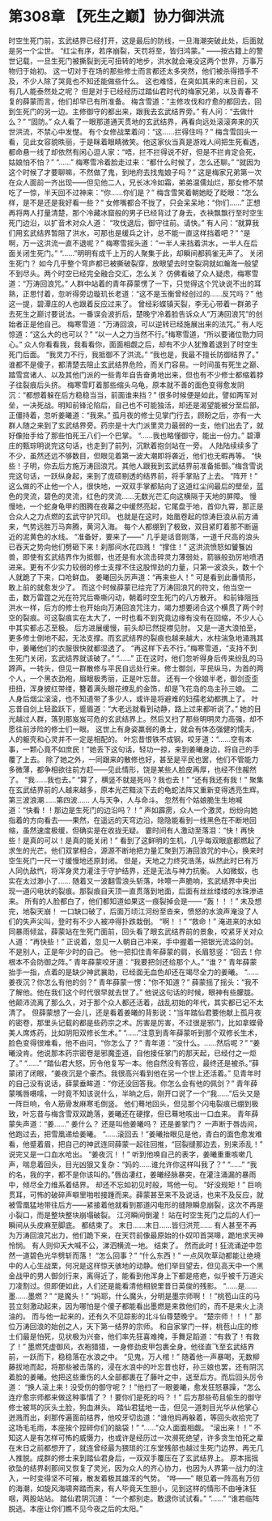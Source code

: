 # 第308章 【死生之巅】协力御洪流
时空生死门前，玄武结界已经打开，这是最后的防线，一旦海潮突破此处，后面就是另一个尘世。
“红尘有序，若序崩裂，天罚将至，皆归鸿蒙。”
——按古籍上的警世记载，一旦生死门被撕裂到无可扭转的地步，洪水就会淹没这两个世界，万事万物归于始初。
这一切对于在场的那些修士而言都还太多突然，他们被杀得措手不及，不少人除了哭竟也不知还能做些什么。
这也难怪，在突如其来的末日前，又有几人能泰然处之呢？
但是对于已经经历过踏仙君时代的梅家兄弟，以及青春不复的薛蒙而言，他们却早已有所准备。
梅含雪道：“主修攻伐和疗愈的都回去，回到生死门的另一边。主修御守的都出来，跟我去玄武结界旁。”
有人问：“去做什么？”
“固防。”
众人看了一眼那道通天贯地的玄武结界，再看向远处滚滚奔来的灭世洪流，不禁心中发憷。
有个女修战栗着问：“这……拦得住吗？”
梅含雪回头一看，见此女容貌昳丽，于是眯着眼睛微笑。他这家伙当真是游戏人间把生死看透，都命悬一线了却依然有闲心逗人家：“唔，拦不拦得说不好，但是不拦肯定会死，姑娘怕不怕？”
“……”
梅寒雪冷着脸走过来：“都什么时候了，怎么还聊。”
“就因为这个时候了才要聊嘛，不然做了鬼，到地府去找鬼娘子吗？”
这是梅家兄弟第一次在众人面前一齐出现——但见他二人，兄长冰冷如霜，弟弟温儒灿烂，那女修不禁吃了一惊，半天回不过神来：“你……你们是？”
梅含雪笑着朝她眨了眨眼：“怎么样，是不是还是我好看一些？”
女修嘴都合不拢了，只会呆呆地：“你们……”
正想再将两人打量清楚，那个冷藏冰窟般的男子已经背过了身去，衣袂飘飘行至时空生死门边沿，以扩音术对众人道：
“攻伐退后，御守往前。请快。”
有人问：“就算我们用玄武结界暂阻了洪水，可那也是缓兵之计，总不能一直这样挡着吧？”
“是啊，万一这洪流一直不退呢？”
梅寒雪摇头道：“一半人来挡着洪水，一半人在后面关闭生死门。”
“……”明明有成千上万的人聚集于此，却瞬间都鸦雀无声了。
关闭生死门？
如今几乎整个穹庐都已被撕破裂穿，放眼望去时空裂洞就如瀚海一般望不到尽头。两个时空已经完全融合交汇，怎么关？
仿佛看破了众人疑虑，梅寒雪道：“万涛回浪咒。”
人群中站着的青年薛蒙愣了一下，只觉得这个咒诀说不出的耳熟，正思忖着，忽听得旁边璇玑长老道：“这不是玉衡曾经创过的……反咒吗？”
他这一提，碧潭庄的人也跟着反应过来了。
曾经彩蝶镇天裂，李无心带着一群弟子去死生之巅讨要说法。一番误会波折后，楚晚宁冷着脸告诉众人“万涛回浪咒”的创始者正是他自己。
梅寒雪道：“万涛回浪，可以逆转已经施展出来的法咒。”
有人吃惊道：“这么大的也可以？”
“以一人之力当然不行。”梅寒雪道，“所以要诸位勠力同心。”
众人你看看我，我看看你，面面相觑之后，却有不少人犹豫着退到了时空生死门后面。
“我灵力不行，我抵御不了洪流。”
“我也是，我最不擅长防御结界了。”
谁都不是傻子，都清楚去阻止玄武结界危险，而关门容易。一时间虽有死生之巅、踏雪宫诸人、以及其他门派的一些青年自告奋勇地出来，但也有不少修士都缩着脖子往裂痕后头挤。
梅寒雪盯着那些缩头乌龟，原本就不善的面色变得愈发阴沉：“都想着躲在后方稳稳当当，前面谁来挡？”
很多时候便是如此，譬如两军对垒，一决死战。明知前锋沦陷后，自己也不可能独活，却还是渴望能被分至后部。
正僵持着，忽听姜曦道：“我来。”
孤月夜的修士见掌门行去，顾盼之后，亦有一大群人随之来到了玄武结界旁。药宗是十大门派里灵力最弱的一支，他们出去了，就好像抬手给了那些怕死王八们一个巴掌。
“……我也略懂御守，能出一份力。”
碧潭庄的甄琮明说完这句话，也走到了前列，沉默着抱剑站在一旁。
人陆陆续续多了不少，虽然还远不够数目，但眼见着第一波大潮即将袭近，他们也无暇再等。
“快些！子明，你去后方施万涛回浪咒。其他人跟我到玄武结界前准备抵御。”梅含雪说完这句话，一跃纵身起，来到了庞硕剔透的结界前，将手掌贴了上去。
“阵开！”
这么做的不止他一个人，很快地，一双双手掌都贴向了这道红尘间最后的壁垒，蓝色的灵流，碧色的灵流，红色的灵流……无数光芒汇向这横隔于天地的屏障。
慢慢地，一个蛇身龟甲的图腾在夜幕之中缓然亮起，它尾盘于地，首仰九霄，那正是合众人之力点燃的玄武守护咒印。
也就是在这时，始凰卷起的惊涛巨浪从前方涌来，气势远胜万马奔腾，黄河入海。
每个人都绷到了极致，双目紧盯着那不断逼近的泥黄色的水线。
“准备好，要来了——”
几乎是话音刚落，一道千尺高的浪头已吞天之势向他们劈砸下来！刹那间水花四溅！
“撑住！”
这洪流愤怒如饕餮凶兽，即使有玄武结界作为抵御，也还是有水流击碎灵力薄弱处，箭镞般劲厉地喷洒进来。更有不少实力较弱的修士支撑不住这股悍劲的力量，只第一波浪头，数十个人就跪了下来，口呛鲜血。
姜曦回头厉声道：“再来些人！”
可是看到此番情形，敢上前的就愈发少了。
而这个时候薛蒙已绘完了万涛回浪咒的符文，他当空一击，数万雷霆之光在符咒后嘶嘶闪动，朝着时空生死门的八方散开。
和前锋阻挡洪水一样，后方的修士也开始向万涛回浪咒注力，竭力想要闭合这个横贯了两个时空的裂痕。可这裂痕实在太大了，一时也看不到究竟边缘有没有在回缩，不少人心中其实都忐忑至极。
后方进展缓慢，前头却已然捉襟见肘。
又是一道大浪拍至，更多修士倒地不起，无法支撑。而玄武结界的裂痕也越来越大，水柱湍急地涌溅其中，姜曦他们的衣服很快就都湿透了。
“再这样下去不行。”梅寒雪道，“支持不到生死门关闭，玄武结界就该破了。”
“……”
正在这时，他们忽听得身后传来纷乱的马蹄声。一转头，但见一群散修与平民自远处行来。修士御剑，平民纵马，为首的两个人，一个黑衣劲袍，眉眼极秀丽，正是叶忘昔。
还有一个徐娘半老，御剑歪歪扭扭，浑身披红带缕，簪着满头眼花缭乱的金饰，却是飞花岛的岛主孙三娘。
二人身后烟尘滚滚，也不知道带了多少人，或许是将避难的妇孺老幼都携上了。
叶忘昔自剑上轻盈跃下，蹙眉道：“大老远就看到动静，路上过来都听说了。”
她的目光越过人群，落到那岌岌可危的玄武结界上。然后又扫了那些明明灵力高强，却不愿往前涉险的修士们一眼。
这世上有身姿羸弱的勇士，就会有体态强健的懦夫，人的躯壳和心灵并不一定是相配的。
叶忘昔恨铁不成钢，咬牙道：“……空有本事，一颗心竟不如庶民！”她丢下这句话，轻功一掠，来到姜曦身边，将自己的手覆了上去。
除了她之外，一同跟来的散修也好，甚至是平民也罢，他们不管能力多微薄，都争相欲往前方赶——见此情形，饶是某些人脸皮再厚，也经不住赧然了。
“我……我也去。”
“算了，横竖不就是死吗？我也去！”
“还有我还有我！”
聚集在玄武结界前的人越来越多，原本光芒黯淡下去的龟蛇法阵又重新变得透亮生辉。
第三波浪潮……第四波……
人与天争，人与命斗。
忽然有个姑娘脆生生地喊道：“快看！！那边是生死门的边沿吗？！”
声如霹雳，众人一个激灵，纷纷向她指着的方向看去——果然，在遥远的天穹边沿，隐隐能看到一线黑色在不断地回缩，虽然速度极缓，但确实是在收拢无疑。
霎时间有人激动至落泪：“快！再快些！是真的可以！是真的能关闭！”
看到了这鲜明的生机，几乎每双眼底都燃起了求生的光芒。他们双掌相合，源源不断地把力量汇聚到万涛回浪咒的中心，换来时空生死门一尺一寸缓慢地还原封闭。
但是，天地之力终究浩荡，纵然此时已有万人同仇敌忾，将浑身灵力灌注于守护结界，还是无法与神力抗衡。
人如微蚁，也实在太过渺小了……
随着又一波翻雪浪头斩落，咔嚓一声脆响，玄武结界中央出现一道闪电状的裂痕。那裂痕自天顶一直贯落到地面，后面有丝丝缕缕的水珠渗进来。
所有的人脸都白了，他们都知道如果这一痕裂掉会是——
“轰！！！”
未及想完，地裂天崩！
一口缺口破了，后面万顷江河纷至沓来，愤怒的水浪声淹没了人们的失声尖叫，登时有不少人被冲得扑跌栽倒。
“啊！！”
“救命！”
淹进来的水如同暴雨倾盆，薛蒙站在生死门面前，回头看了眼玄武结界前的景象，咬紧牙关对众人道：“再快些！”
正说着，忽见一人朝自己冲来，手中握着一把银光流溢的剑。不是别人，正是年少时的自己。
他一把扣住青年薛蒙的肩，长眉怒竖：“回去！你根本不会防御之阵。”
青年薛蒙咬牙道：“我要把剑还给那个人。”
“谁？”
青年薛蒙抬手一指，点着的是缺少神武襄助，已经面无血色却还在竭尽全力的姜曦。
“……姜夜沉？你怎么有他的剑？”
青年薛蒙一愣：“你不知道？”
薛蒙摇了摇头：“我不了解他。他在我们这个时代很早就去世了。”
他说这句话的时候，眼神有些朦胧。他颠沛流离了那么久，对于那个众人都还活着，战乱初始的年代，其实都已记不太清了。
但薛蒙想了一会儿，还是看着姜曦的背影说：“当年踏仙君要他献上孤月夜的密卷，那里头记载的都是些药宗之术。厉害是厉害，不过很是邪门，比如拿蝶骨美人席炼药，比如阴阳双修长生术。”
“……”注意到青年薛蒙听到那个双修长生术，脸色变得很难看，他不由问，“你怎么了？”
青年道：“没什么。……然后呢？”
“姜曦没肯。他说那本药宗密卷是邪魔歪道，自他接任掌门的那天起，已经付之一炬了。”
“……”
“踏仙君大怒，厉令他复写一本。他自然没有答应，最终还是被杀。”薛蒙闭了闭眼，“姜夜沉是个豪杰。我很高兴看到他在另一个世上还活着。”
见青年时的自己没有说话，薛蒙垂眸道：“你还没回答我。你怎么会有他的佩剑？”
青年薛蒙嘴唇嗫嚅，一时竟不知该说什么，半晌之后，刚开口说了一个“我……”后头又是一阵巨响，令人筋骨发麻寒毛倒竖。
他们蓦地回头，但见那个闪电裂痕已绷到极致，叶忘昔与梅含雪双双跪落，姜曦还在硬撑，但已蓦地咳出一口血来。
青年薛蒙失声道：“姜……”
姜什么？
还是叫他姜曦吗？
还是姜掌门？
一声断于唇齿间，他跑过去，把雪凰递给姜曦。
“……滚回去！”姜曦抬眼见是他，青白的面色愈发难看，他蹙着眉，把自己的神武连同薛蒙一起往回推，“回裂缝那边去，别来添乱！”
说完又是一口血水呛出。
“姜夜沉！！”
听到他唤自己的表字，姜曦重重咳嗽几声，喘息着回头，目光凶狠又复杂：“妈的……谁允许你这样叫我了？”
“……”
“我的名，我的字，都不是你该叫的。”唇齿凄红，姜曦经脉暴突，在灌注涌漏的暴雨中，倾尽全力维系着结界。
却还不忘如初见时般，骂他一句。
“好没规矩！”
巨响贯耳，可怖的破碎声噼里啪啦接踵而来。薛蒙甚至来不及说话，也来不及反应，就被雪凰猛地带往后方——紧接着他就看到那道闪电形的缝隙瞬息崩裂，这次不再是小裂口，而是整块整块崩塌破裂。
江河瞬间倒灌！
站在时空生死门之后的人们一瞬间从头皮麻至脚底。
都结束了。
末日……末日……皆归洪荒……
有人甚至不再为万涛回浪咒出力，他们跪下来，在天罚前像最原始的仆奴叩首哭嗥，跪地求天神怜悯。
有人则仰天大喊不公，涕泗横流一地。
结束了。
然而此时！狂流涌逆中忽然一道碧色光华劈斩而落！
“怎么回事？”
“什么东西！”
一点风吹草动都能让绝境中的人心生战栗，何况是这样惊天骇地的动静。他们举目望去，但见高天中一个黑金战甲的男人御剑行来，离得近了，能看到他浑身上下都是疮疤，似乎被千万道尖刀凌割过。但即便如此，人们还是能看清他相貌里昔日英俊的残影。
“……是……墨……墨燃？”
“是魔头！”
“妈耶，什么魔头，分明是墨宗师啊！！”桃苞山庄的马芸立刻激动起来，因为哪怕是个傻子都能看出墨燃是来救他们的，而不是来火上浇油的。
而与他一起来的，还有久不见踪影的北斗仙尊楚晚宁。
“楚宗师！！！”
那位万涛回浪的始创之人，天下第一结界的宗师。
和自家掌门一样，桃苞山庄的修士们最是怕死，见状极为兴奋，他们率先狂喜难掩，手舞足蹈道：“有救了！有救了！”
墨燃凭虚御风，衣袍猎猎，一身修劲皮甲包裹全身。他径直飞至玄武结界前，一跃而下，稳稳落在水浪之中。
“见鬼，万人棺！”
随着他一声暴喝，无数柳藤拔地而起，将那些被击落的，浸在水浪中的叶忘昔也好，孙三娘也罢，还有阴沉着脸的姜曦。他把这些重伤的人全部都裹在了藤叶之中，送至后方。而后回头厉令道：
“换人滚上来！没受伤的御守呢？！”他扫了一眼姜曦，愈发狂怒暴躁，“怎么连疗愈宗师都来做这种事情了？！要你们是死的吗？！”
后方那些苟且偷生的御守修士被骂的灰头土脸，狗血淋头。
踏仙君猛地一击，但见一道刺目光华从他掌心迸溅而出，刹那传遍面前结界，他咬牙切齿道：“谁他妈再躲着，等回头收拾完了这场毛毛雨，本座挨个捏碎你们的脑袋！”
“……”众人面面相觑。
“滚出来！！”
不知这人是有怎样可怖的威慑力，也或许是经历过一次濒死绝望，许多贪生怕死之辈在末日之前都想开了，就连曾经最为猥琐的江东堂残部也越过生死门边界，再无几人推脱。成群的修士来到踏仙君身后，一双双手覆压在了玄武结界上。
原本摇摇欲坠的结界刹那间又恢复了灵光，因为众人的齐心协力，也因为人界第一战力的注入，一时变得坚不可摧，散发着极其雄浑的气势。
“哗——”
眼见着一阵高有万仞的海潮，如旋风海啸奔踏而来，有人毕竟天生胆小，见到这样的情形不由唾沫狂咽，两股站站。
踏仙君阴沉道：
“一个都别走。敢退你试试看。”
“……”
“谁若临阵脱逃。本座让你们瞧不见今夜之后的太阳。”
